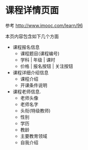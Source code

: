 # 课程详情页面
参考 http://www.imooc.com/learn/96

本页内容包含如下几个方面

+ 课程报名信息
    + 课程题目(课程编号)
    + 学科 | 年级 | 课时 
    + 价格 | 报名按钮 | 关注按钮 
+ 课程详细介绍信息
    + 课程介绍
    + 开课条件说明
+ 课程老师信息. 
    + 老师头像
    + 老师名字
    + 头衔(特级教师)
    + 性别
    + 学历
    + 教龄
    + 主要教育领域
    + 自我介绍